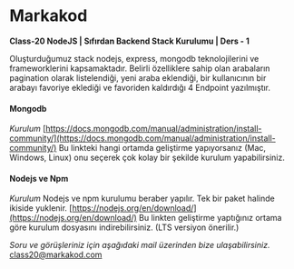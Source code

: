 # Markakod

**Class-20 NodeJS | Sıfırdan Backend Stack Kurulumu | Ders - 1**

Oluşturduğumuz stack nodejs, express, mongodb teknolojilerini ve frameworklerini kapsamaktadır.
Belirli özelliklere sahip olan arabaların pagination olarak listelendiği,
yeni araba eklendiği, bir kullanıcının bir arabayı favoriye eklediği ve favoriden kaldırdığı 4 Endpoint yazılmıştır.

#### Mongodb

*Kurulum*
[https://docs.mongodb.com/manual/administration/install-community/](https://docs.mongodb.com/manual/administration/install-community/)
Bu linkteki hangi ortamda geliştirme yapıyorsanız (Mac, Windows, Linux)
onu seçerek çok kolay bir şekilde kurulum yapabilirsiniz.

#### Nodejs ve Npm
*Kurulum*
Nodejs ve npm kurulumu beraber yapılır. Tek bir paket halinde ikiside yuklenir.
[https://nodejs.org/en/download/](https://nodejs.org/en/download/)
Bu linkten geliştirme yaptığınız ortama göre kurulum dosyasını indirebilirsiniz.
(LTS versiyon önerilir.)

*Soru ve görüşleriniz için aşağıdaki mail üzerinden bize ulaşabilirsiniz.*
class20@markakod.com